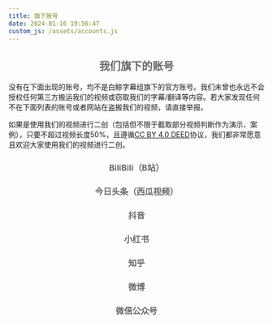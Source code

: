 ```yaml
---
title: 旗下账号
date: 2024-01-16 19:56:47
custom_js: /assets/accounts.js
---
```

<h2 style="color: #696969; text-align: center;">我们旗下的账号</h2>

没有在下面出现的账号，均不是白鲸字幕组旗下的官方账号。我们未曾也永远不会授权任何第三方搬运我们的视频或窃取我们的字幕/翻译等内容。若大家发现任何不在下面列表的账号或者网站在盗搬我们的视频，请直接举报。

如果是使用我们的视频进行二创（包括但不限于截取部分视频判断作为演示、案例），只要不超过视频长度50%，且遵循<a href="https://creativecommons.org/licenses/by/4.0/deed.zh-hans" target="_blank">CC BY 4.0 DEED</a>协议，我们都非常愿意且欢迎大家使用我们的视频进行二创。

<h3 style="color: #696969; text-align: center;">BiliBili（B站）</h3>
<div id="accounts-bilibili"></div>

<h3 style="color: #696969; text-align: center;">今日头条（西瓜视频）</h3>
<div id="accounts-jinritoutiao"></div>

<h3 style="color: #696969; text-align: center;">抖音</h3>
<div id="accounts-douyin"></div>

<h3 style="color: #696969; text-align: center;">小红书</h3>
<div id="accounts-xiaohongshu"></div>

<h3 style="color: #696969; text-align: center;">知乎</h3>
<div id="accounts-zhihu"></div>

<h3 style="color: #696969; text-align: center;">微博</h3>
<div id="accounts-weibo"></div>

<h3 style="color: #696969; text-align: center;">微信公众号</h3>
<div id="accounts-wechat"></div>